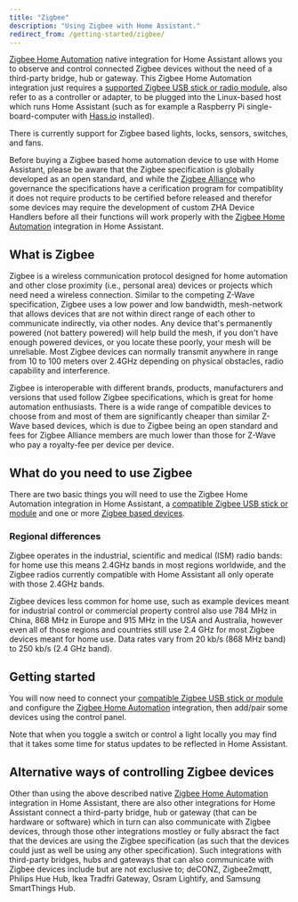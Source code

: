 ```yaml
---
title: "Zigbee"
description: "Using Zigbee with Home Assistant."
redirect_from: /getting-started/zigbee/
---
```


[Zigbee Home Automation](/integrations/zha/) native integration for Home Assistant allows you to observe and control connected Zigbee devices without the need of a third-party bridge, hub or gateway. This Zigbee Home Automation integration just requires a [supported Zigbee USB stick or radio module](/integrations/zha/), also refer to as a controller or adapter, to be plugged into the Linux-based host which runs Home Assistant (such as for example a Raspberry Pi single-board-computer with [Hass.io](/hassio/) installed).

There is currently support for Zigbee based lights, locks, sensors, switches, and fans. 

Before buying a Zigbee based home automation device to use with Home Assistant, please be aware that the Zigbee specification is globally developed as an open standard, and while the [Zigbee Alliance](https://zigbee.org/) who governance the specifications have a cerification program for compatiblity it does not require products to be certified before released and therefor some devices may require the development of custom ZHA Device Handlers before all their functions will work properly with the [Zigbee Home Automation](/integrations/zha/) integration in Home Assistant.

## What is Zigbee

Zigbee is a wireless communication protocol designed for home automation and other close proximity (i.e., personal area) devices or projects which need need a wireless connection. Similar to the competing Z-Wave specification, Zigbee uses a low power and low bandwidth, mesh-network that allows devices that are not within direct range of each other to communicate indirectly, via other nodes. Any device that's permanently powered (not battery powered) will help build the mesh, if you don't have enough powered devices, or you locate these poorly, your mesh will be unreliable. Most Zigbee devices can normally transmit anywhere in range from 10 to 100 meters over 2.4GHz depending on physical obstacles, radio capability and interference.

Zigbee is interoperable with different brands, products, manufacturers and versions that used follow Zigbee specifications, which is great for home automation enthusiasts. There is a wide range of compatible devices to choose from and most of them are significantly cheaper than similar Z-Wave based devices, which is due to Zigbee being an open standard and fees for Zigbee Alliance members are much lower than those for Z-Wave who pay a royalty-fee per device per device. 

## What do you need to use Zigbee

There are two basic things you will need to use the Zigbee Home Automation integration in Home Assistant, a [compatible Zigbee USB stick or module](/integrations/zha/) and one or more [Zigbee based devices](https://www.the-ambient.com/guides/zigbee-devices-complete-guide-277). 

### Regional differences

Zigbee operates in the industrial, scientific and medical (ISM) radio bands: for home use this means 2.4GHz bands in most regions worldwide, and the Zigbee radios currently compatible with Home Assistant all only operate with those 2.4GHz bands.

Zigbee devices less common for home use, such as example devices meant for industrial control or commercial property control also use 784 MHz in China, 868 MHz in Europe and 915 MHz in the USA and Australia, however even all of those regions and countries still use 2.4 GHz for most Zigbee devices meant for home use. Data rates vary from 20 kb/s (868 MHz band) to 250 kb/s (2.4 GHz band).

## Getting started

You will now need to connect your [compatible Zigbee USB stick or module](/integrations/zha/) and configure the [Zigbee Home Automation](/integrations/zha/) integration, then add/pair some devices using the control panel.

Note that when you toggle a switch or control a light locally you may find that it takes some time for status updates to be reflected in Home Assistant. 

## Alternative ways of controlling Zigbee devices

Other than using the above described native [Zigbee Home Automation](/integrations/zha/) integration in Home Assistant, there are also other integrations for Home Assistant connect a third-party bridge, hub or gateway (that can be hardware or software) which in turn can also communicate with Zigbee devices, through those other integrations mostley or fully absract the fact that the devices are using the Zigbee specification (as such that the devices could just as well be using any other specification). Such integrations with third-party bridges, hubs and gateways that can also communicate with Zigbee devices include but are not exclusive to; deCONZ, Zigbee2mqtt, Philips Hue Hub, Ikea Tradfri Gateway, Osram Lightify, and Samsung SmartThings Hub.
